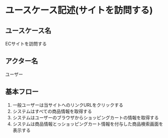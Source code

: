 # ユースケース記述(サイトを訪問する)

## ユースケース名

ECサイトを訪問する

## アクター名

ユーザー

## 基本フロー

1. 一般ユーザーは当サイトへのリンクURLをクリックする
1. システムはすべての商品情報を取得する
1. システムはユーザーのブラウザからショッピングカートの情報を取得する
1. システムは商品情報とっショッピングカート情報を付与した商品検索画面を表示する
